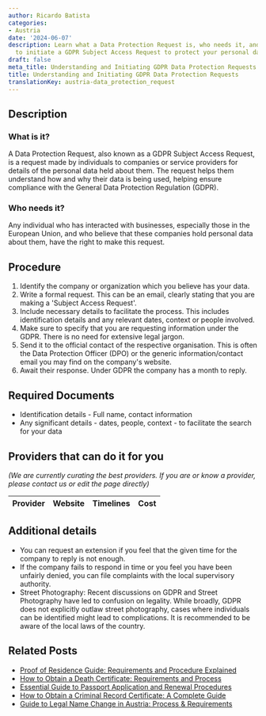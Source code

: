 ```yaml
---
author: Ricardo Batista
categories:
- Austria
date: '2024-06-07'
description: Learn what a Data Protection Request is, who needs it, and the steps
  to initiate a GDPR Subject Access Request to protect your personal data rights.
draft: false
meta_title: Understanding and Initiating GDPR Data Protection Requests
title: Understanding and Initiating GDPR Data Protection Requests
translationKey: austria-data_protection_request
---
```


## Description
### What is it?
A Data Protection Request, also known as a GDPR Subject Access Request, is a request made by individuals to companies or service providers for details of the personal data held about them. The request helps them understand how and why their data is being used, helping ensure compliance with the General Data Protection Regulation (GDPR).

### Who needs it?
Any individual who has interacted with businesses, especially those in the European Union, and who believe that these companies hold personal data about them, have the right to make this request.

## Procedure
1. Identify the company or organization which you believe has your data.
2. Write a formal request. This can be an email, clearly stating that you are making a 'Subject Access Request'.
3. Include necessary details to facilitate the process. This includes identification details and any relevant dates, context or people involved.
4. Make sure to specify that you are requesting information under the GDPR. There is no need for extensive legal jargon.
5. Send it to the official contact of the respective organisation. This is often the Data Protection Officer (DPO) or the generic information/contact email you may find on the company's website.
6. Await their response. Under GDPR the company has a month to reply.

## Required Documents
- Identification details - Full name, contact information
- Any significant details - dates, people, context - to facilitate the search for your data

## Providers that can do it for you

_(We are currently curating the best providers. If you are or know a provider, please contact us or edit the page directly)_

| Provider        |     Website     |     Timelines    |       Cost      |
| :-------------: | :-------------: |  :-------------: | :-------------: |

## Additional details
- You can request an extension if you feel that the given time for the company to reply is not enough.
- If the company fails to respond in time or you feel you have been unfairly denied, you can file complaints with the local supervisory authority.
- Street Photography: Recent discussions on GDPR and Street Photography have led to confusion on legality. While broadly, GDPR does not explicitly outlaw street photography, cases where individuals can be identified might lead to complications. It is recommended to be aware of the local laws of the country.
## Related Posts

- [Proof of Residence Guide: Requirements and Procedure Explained](https://tramitit.com/guides/austria/proof_of_residence/)
- [How to Obtain a Death Certificate: Requirements and Process](https://tramitit.com/guides/austria/death_certificate_application/)
- [Essential Guide to Passport Application and Renewal Procedures](https://tramitit.com/guides/austria/passport_application/)
- [How to Obtain a Criminal Record Certificate: A Complete Guide](https://tramitit.com/guides/austria/criminal_record_certificate_application/)
- [Guide to Legal Name Change in Austria: Process & Requirements](https://tramitit.com/guides/austria/name_change_application/)